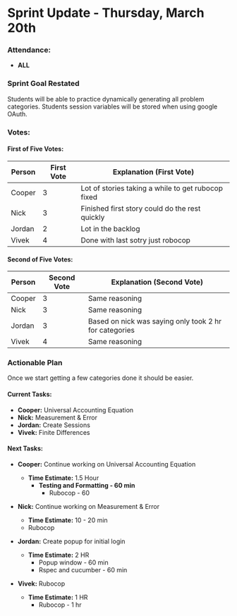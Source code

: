 # Sprint Update - Thursday, March 20th

### Attendance:
- **ALL**

### Sprint Goal Restated
Students will be able to practice dynamically generating all problem categories. Students session variables will be stored when using google OAuth. 

### Votes:

#### First of Five Votes:
| Person   | First Vote | Explanation (First Vote)                                               |
|----------|------------|-------------------------------------------------------------------------|
| Cooper    |    3       |  Lot of stories taking a while to get rubocop fixed                  |
| Nick     |    3       |  Finished first story could do the rest quickly          |
| Jordan    |    2     | Lot in the backlog                  |
| Vivek    |    4       |  Done with last sotry just robocop            |

#### Second of Five Votes:
| Person   | Second Vote | Explanation (Second Vote)                                             |
|----------|-------------|-------------------------------------------------------------------------|
| Cooper   |    3           |  Same reasoning               |
| Nick     |    3         |    Same reasoning             |
| Jordan   |    3          |   Based on nick was saying only took 2 hr for categories                | 
| Vivek    |    4         |    Same reasoning          |

### Actionable Plan
Once we start getting a few categories done it should be easier. 

#### Current Tasks:
- **Cooper:** Universal Accounting Equation
- **Nick:** Measurement & Error
- **Jordan:** Create Sessions
- **Vivek:** Finite Differences

#### Next Tasks:

- **Cooper:** Continue working on Universal Accounting Equation
  - **Time Estimate:** 1.5 Hour
    - **Testing and Formatting - 60 min**  
      - Rubocop - 60

- **Nick:** Continue working on Measurement & Error
  - **Time Estimate:** 10 - 20 min 
  - Rubocop

- **Jordan:** Create popup for initial login
  - **Time Estimate:** 2 HR
    - Popup window - 60 min
    - Rspec and cucumber - 60 min

- **Vivek:** Rubocop
  - **Time Estimate:** 1 HR
    - Rubocop - 1 hr
